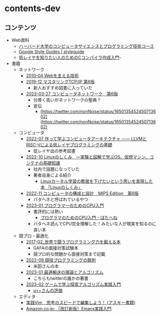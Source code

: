 # contents-dev

## コンテンツ

- Web資料
  - [ハーバード大学のコンピュータサイエンスとプログラミング技術コース](https://cs50.jp/)
  - [Google Style Guides | styleguide](https://google.github.io/styleguide)
  - [低レイヤを知りたい人のためのCコンパイラ作成入門](https://www.sigbus.info/compilerbook)-
- 書籍
  - ネットワーク
    - [2010-04 Webを支える技術](https://gihyo.jp/book/2010/978-4-7741-4204-3)
    - [2019-12 マスタリングTCP/IP 第6版](https://www.amazon.co.jp/dp/4274224473)
      - 新人おすすめ図書に入っていた
    - [2023-03-27 コンピュータネットワーク　第6版](https://bookplus.nikkei.com/atcl/catalog/23/03/16/00728/)
      - 分厚く高いがネットワークの聖典？
      - 宣伝
        - [https://twitter.com/nonNoise/status/1650135452450713602](https://twitter.com/nonNoise/status/1650135452450713602)
  - コンピュータ
    - [2022-07 作って学ぶコンピュータアーキテクチャ —— LLVMとRISC-Vによる低レイヤプログラミングの基礎](https://www.amazon.co.jp/dp/4297129140)
      - 低レイヤ出の参考図書
    - [2022-10 Linuxのしくみ　―実験と図解で学ぶOS、仮想マシン、コンテナの基礎知識](https://www.amazon.co.jp/dp/B0BG8J5QJ1)
      - 社内で話題になっていた
      - 著者自身による紹介
        - [Linuxカーネル学習の敷居を下げたいという思いを実現した本 「Linuxのしくみ」](https://speakerdeck.com/sat/linuxkaneruxue-xi-nofu-ju-woxia-getaitoiusi-iwoshi-xian-sitaben-linuxnosikumi)
    - [2022-11 コンピュータの構成と設計　MIPS Edition　第6版](https://www.amazon.co.jp/dp/B0BLTQS81T)
      - パタヘネと呼ばれているやつ
    - [2023-01 プログラマーのためのCPU入門](https://www.amazon.co.jp/dp/4908686165)
      - 書評的には熱い
        - [プログラマのためのCPU入門 - ぱたへね](https://natsutan.hatenablog.com/entry/2023/02/23/093741)
      - パタヘネ読んでCPU完全理解した！みたいな人が現実を知るのに良い本
  - 競プロ・最適化
    - [2017-02_世界で闘うプログラミング力を鍛える本](https://book.mynavi.jp/ec/products/detail/id=65354)
      - GAFAの面接対策試験本
      - 競プロ的な問題から面接対策まで記載
    - [2022-09 競技プログラミングの鉄則](https://www.amazon.co.jp/dp/483997750X)
      - 米田さんの本
    - [2023-01 最適輸送の理論とアルゴリズム](https://www.amazon.co.jp/dp/4065305144)
      - こちらもtwitterの誰かの著書
    - [2023-02 ゲームで学ぶ探索アルゴリズム実践入門](https://www.amazon.co.jp/dp/4297133601)
      - [u++さんの評価](https://twitter.com/upura0/status/1632027942841913344)
  - エディタ
    - [実践Vim　思考のスピードで編集しよう！ (アスキー書籍)](https://www.amazon.co.jp/dp/B00HWLJI3U)
    - [Amazon.co.jp: ［改訂新版］Emacs実践入門](https://www.amazon.co.jp/dp/B07JHF9QXJ/)
